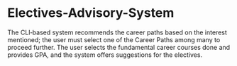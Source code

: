 # Electives-Advisory-System

The CLI‑based system recommends the career paths based on the interest mentioned; the user must select one of the Career Paths among many to proceed further. The user selects the fundamental career courses done and provides GPA, and the system offers suggestions for the electives.
